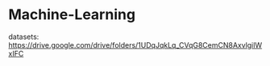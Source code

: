 # Machine-Learning
datasets: https://drive.google.com/drive/folders/1UDqJqkLq_CVqG8CemCN8AxvlgilWxIFC
